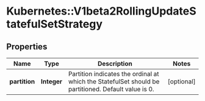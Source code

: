 # Kubernetes::V1beta2RollingUpdateStatefulSetStrategy

## Properties
Name | Type | Description | Notes
------------ | ------------- | ------------- | -------------
**partition** | **Integer** | Partition indicates the ordinal at which the StatefulSet should be partitioned. Default value is 0. | [optional] 


